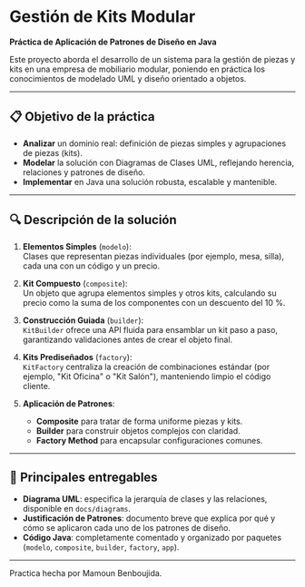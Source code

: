 # Gestión de Kits Modular

**Práctica de Aplicación de Patrones de Diseño en Java**

Este proyecto aborda el desarrollo de un sistema para la gestión de piezas y kits en una empresa de mobiliario modular, poniendo en práctica los conocimientos de modelado UML y diseño orientado a objetos.

---

## 📋 Objetivo de la práctica

- **Analizar** un dominio real: definición de piezas simples y agrupaciones de piezas (kits).  
- **Modelar** la solución con Diagramas de Clases UML, reflejando herencia, relaciones y patrones de diseño.  
- **Implementar** en Java una solución robusta, escalable y mantenible.

---

## 🔍 Descripción de la solución

1. **Elementos Simples** (`modelo`):  
   Clases que representan piezas individuales (por ejemplo, mesa, silla), cada una con un código y un precio.

2. **Kit Compuesto** (`composite`):  
   Un objeto que agrupa elementos simples y otros kits, calculando su precio como la suma de los componentes con un descuento del 10 %.

3. **Construcción Guiada** (`builder`):  
   `KitBuilder` ofrece una API fluida para ensamblar un kit paso a paso, garantizando validaciones antes de crear el objeto final.

4. **Kits Prediseñados** (`factory`):  
   `KitFactory` centraliza la creación de combinaciones estándar (por ejemplo, "Kit Oficina" o "Kit Salón"), manteniendo limpio el código cliente.

5. **Aplicación de Patrones**:  
   - **Composite** para tratar de forma uniforme piezas y kits.  
   - **Builder** para construir objetos complejos con claridad.  
   - **Factory Method** para encapsular configuraciones comunes.

---

## 🎯 Principales entregables

- **Diagrama UML**: especifica la jerarquía de clases y las relaciones, disponible en `docs/diagrams`.  
- **Justificación de Patrones**: documento breve que explica por qué y cómo se aplicaron cada uno de los patrones de diseño.  
- **Código Java**: completamente comentado y organizado por paquetes (`modelo`, `composite`, `builder`, `factory`, `app`).

---

Practica hecha por Mamoun Benboujida.
